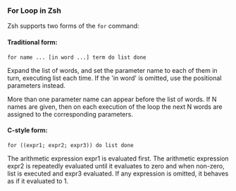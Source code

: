 ### For Loop in Zsh

Zsh supports two forms of the `for` command:

#### Traditional form:

```
for name ... [in word ...] term do list done
```

Expand the list of words, and set the parameter name to each of them in turn, executing list each time. If the 'in word' is omitted, use the positional parameters instead.

More than one parameter name can appear before the list of words. If N names are given, then on each execution of the loop the next N words are assigned to the corresponding parameters.

#### C-style form:

```
for ((expr1; expr2; expr3)) do list done
```

The arithmetic expression expr1 is evaluated first. The arithmetic expression expr2 is repeatedly evaluated until it evaluates to zero and when non-zero, list is executed and expr3 evaluated. If any expression is omitted, it behaves as if it evaluated to 1.